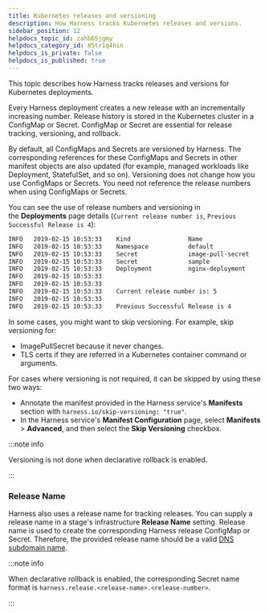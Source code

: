 ```yaml
---
title: Kubernetes releases and versioning
description: How Harness tracks Kubernetes releases and versions.
sidebar_position: 12
helpdocs_topic_id: zahb65jgmy
helpdocs_category_id: 85tr1q4hin
helpdocs_is_private: false
helpdocs_is_published: true
---
```


This topic describes how Harness tracks releases and versions for Kubernetes deployments.

Every Harness deployment creates a new release with an incrementally increasing number. Release history is stored in the Kubernetes cluster in a ConfigMap or Secret. ConfigMap or Secret are essential for release tracking, versioning, and rollback.

By default, all ConfigMaps and Secrets are versioned by Harness. The corresponding references for these ConfigMaps and Secrets in other manifest objects are also updated (for example, managed workloads like Deployment, StatefulSet, and so on).
Versioning does not change how you use ConfigMaps or Secrets. You need not reference the release numbers when using ConfigMaps or Secrets. 

You can see the use of release numbers and versioning in the **Deployments** page details (`Current release number is`, `Previous Successful Release is 4`):


```bash
INFO   2019-02-15 10:53:33    Kind                Name                                    Versioned   
INFO   2019-02-15 10:53:33    Namespace           default                                 false       
INFO   2019-02-15 10:53:33    Secret              image-pull-secret                       false       
INFO   2019-02-15 10:53:33    Secret              sample                                  true        
INFO   2019-02-15 10:53:33    Deployment          nginx-deployment                        false       
INFO   2019-02-15 10:53:33      
INFO   2019-02-15 10:53:33      
INFO   2019-02-15 10:53:33    Current release number is: 5  
INFO   2019-02-15 10:53:33      
INFO   2019-02-15 10:53:33    Previous Successful Release is 4
```

In some cases, you might want to skip versioning. For example, skip versioning for: 
- ImagePullSecret because it never changes.
- TLS certs if they are referred in a Kubernetes container command or arguments.

For cases where versioning is not required, it can be skipped by using these two ways: 
- Annotate the manifest provided in the Harness service's **Manifests** section with `harness.io/skip-versioning: "true"`.
- In the Harness service's **Manifest Configuration** page, select **Manifests** > **Advanced**, and then select the **Skip Versioning** checkbox.

:::note info

Versioning is not done when declarative rollback is enabled.

:::

### Release Name

Harness also uses a release name for tracking releases. You can supply a release name in a stage's infrastructure **Release Name** setting.
Release name is used to create the corresponding Harness release ConfigMap or Secret. Therefore, the provided release name should be a valid [DNS subdomain name](https://kubernetes.io/docs/concepts/overview/working-with-objects/names/#dns-subdomain-names).

:::note info

When declarative rollback is enabled, the corresponding Secret name format is `harness.release.<release-name>.<release-number>`.

:::

